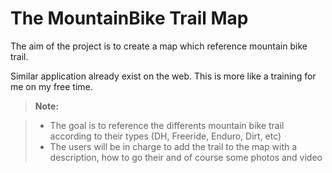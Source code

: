 The MountainBike Trail Map
===================

The aim of the project is to create a map which reference mountain bike trail.

Similar application already exist on the web. This is more like a training for me on my free time.

> **Note:**

> - The goal is to reference the differents mountain bike trail according to their types (DH, Freeride, Enduro, Dirt, etc)
> - The users will be in charge to add the trail to the map with a description, how to go their and of course some photos and video
